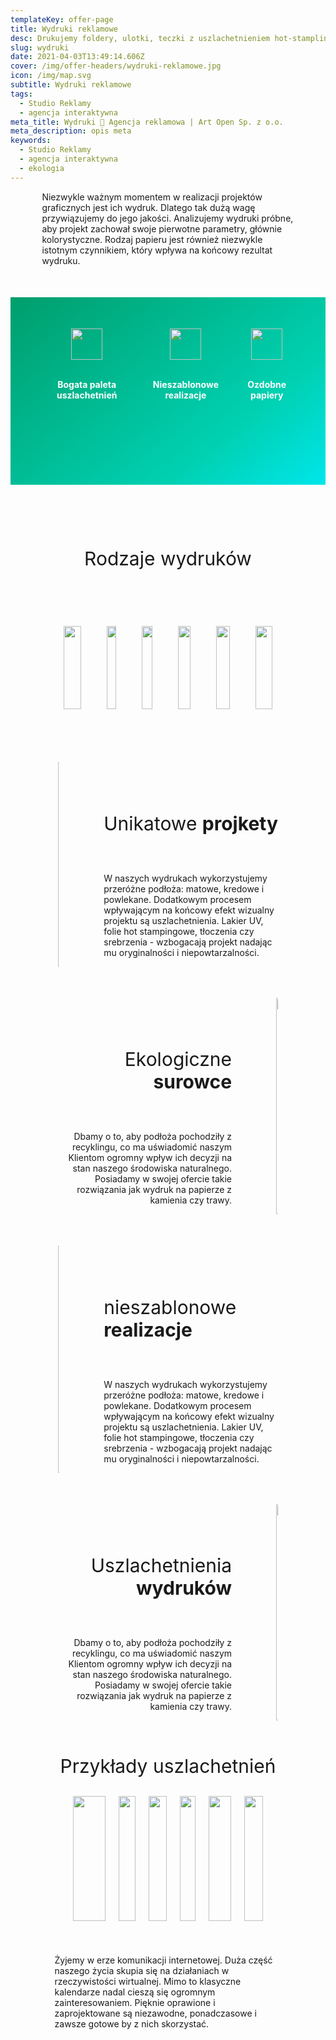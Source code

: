 ```yaml
---
templateKey: offer-page
title: Wydruki reklamowe
desc: Drukujemy foldery, ulotki, teczki z uszlachetnieniem hot-stamplingowym.
slug: wydruki
date: 2021-04-03T13:49:14.606Z
cover: /img/offer-headers/wydruki-reklamowe.jpg
icon: /img/map.svg
subtitle: Wydruki reklamowe
tags:
  - Studio Reklamy
  - agencja interaktywna
meta_title: Wydruki 🌱 Agencja reklamowa | Art Open Sp. z o.o.
meta_description: opis meta
keywords:
  - Studio Reklamy
  - agencja interaktywna
  - ekologia
---
```

<div style="margin-left:10%;margin-right:10%">
<p>Niezwykle ważnym momentem w realizacji projektów graficznych jest ich wydruk. Dlatego tak dużą wagę przywiązujemy do jego jakości. Analizujemy wydruki próbne, aby projekt zachował swoje pierwotne parametry, głównie kolorystyczne. Rodzaj papieru jest również niezwykle istotnym czynnikiem, który wpływa na końcowy rezultat wydruku. </p>
</div>

<div style="margin-top:50px;min-height:200px;text-align:center;background-image: linear-gradient(141deg, rgb(0, 158, 108) 0%, rgb(0, 209, 178) 71%, rgb(0, 230, 235) 100%);padding:50px;color:white" class="columns">

<div class="column">
<img src="/img/offer-icons/paleta.svg" width="50px" />
<br><br>
<p><b>Bogata paleta uszlachetnień</b></p>
</div>

<div class="column">
<img src="/img/offer-icons/nieszablonowe-realizacje.svg" width="50px" />
<br><br>
<p><b>Nieszablonowe realizacje</b></p>
</div>

<div class="column">
<img src="/img/offer-icons/ozdobne-papiery.svg" width="50px" />
<br><br>
<p><b>Ozdobne papiery</b></p>
</div>

</div>

<p style="font-size:30px;text-align:center;margin-top:100px"> Rodzaje wydruków </p>
<div style="text-align:center;padding:50px;margin-left:5%;margin-right:5%" class="columns">

<div class="column" style="margin:10px">
<img class="oimg" src="https://artopen.netlify.app/img/wydruki-form/wizytowki.png" width="100%" />
<br><br>
<p><b>Wizytówki</b></p>
</div>

<div class="column" style="margin:10px">
<img class="oimg" src="https://artopen.netlify.app/img/wydruki-form/ulotka.png" width="100%" />
<br><br>
<p><b>Ulotki</b></p>
</div>

<div class="column" style="margin:10px">
<img class="oimg" src="https://artopen.netlify.app/img/wydruki-form/teczka.png" width="100%" />
<br><br>
<p><b>Teczki</b></p>
</div>

<div class="column" style="margin:10px">
<img class="oimg" src="https://artopen.netlify.app/img/wydruki-form/plakat.png" width="100%" />
<br><br>
<p><b>Plakaty</b></p>
</div>

<div class="column" style="margin:10px">
<img class="oimg" src="https://artopen.netlify.app/img/wydruki-form/katalog.png" width="100%" />
<br><br>
<p><b>Katalogi</b></p>
</div>

<div class="column" style="margin:10px">
<img class="oimg" src="https://artopen.netlify.app/img/wydruki-form/publikacja.png" width="100%" />
<br><br>
<p><b>Publikacje</b></p>
</div>

</div>


<div class="columns" style="margin-left:10%;margin-right:10%;padding:5%">
<div class="column" style="padding:0px">
<img class="oimg" width="100%" src="https://artopen.pl/images/2020/04/07/wizytowki-cargo.jpg" />
</div>
<div class="column" style="margin-top:50px;padding-left:50px">
<p style="font-size:30px">Unikatowe <b>projkety</b></p>
<br>
<p>
W naszych wydrukach wykorzystujemy przeróżne podłoża: matowe, kredowe i powlekane. Dodatkowym procesem wpływającym na końcowy efekt wizualny projektu są uszlachetnienia. Lakier UV, folie hot stampingowe, tłoczenia czy srebrzenia - wzbogacają projekt nadając mu oryginalności i niepowtarzalności.
</p>
</div>

</div>

<div class="columns" style="margin-left:10%;margin-right:10%;padding:5%">
<div class="column" style="margin-top:50px;text-align:right;padding-right:50px">
<p style="font-size:30px">Ekologiczne <b>surowce</b></p>
<br>
<p>
Dbamy o to, aby podłoża pochodziły z recyklingu, co ma uświadomić naszym Klientom ogromny wpływ ich decyzji na stan naszego środowiska naturalnego. Posiadamy w swojej ofercie takie rozwiązania jak wydruk na papierze z kamienia czy trawy.
</p>
</div>
<div class="column" style="padding:0px">
<img class="oimg" width="100%" src="https://artopen.pl/images/2020/04/07/eko-duo.jpg" />
</div>
</div>

<div class="columns" style="margin-left:10%;margin-right:10%;padding:5%">
<div class="column" style="padding:0px">
<img class="oimg" width="100%" src="https://artopen.pl/images/2020/04/07/wizytowki-cargo.jpg" />
</div>
<div class="column" style="margin-top:50px;padding-left:50px">
<p style="font-size:30px">nieszablonowe<b> realizacje</b></p>
<br>
<p>
W naszych wydrukach wykorzystujemy przeróżne podłoża: matowe, kredowe i powlekane. Dodatkowym procesem wpływającym na końcowy efekt wizualny projektu są uszlachetnienia. Lakier UV, folie hot stampingowe, tłoczenia czy srebrzenia - wzbogacają projekt nadając mu oryginalności i niepowtarzalności.
</p>
</div>

</div>

<div class="columns" style="margin-left:10%;margin-right:10%;padding:5%">
<div class="column" style="margin-top:50px;text-align:right;padding-right:50px">
<p style="font-size:30px">Uszlachetnienia<b> wydruków</b></p>
<br>
<p>
Dbamy o to, aby podłoża pochodziły z recyklingu, co ma uświadomić naszym Klientom ogromny wpływ ich decyzji na stan naszego środowiska naturalnego. Posiadamy w swojej ofercie takie rozwiązania jak wydruk na papierze z kamienia czy trawy.
</p>
</div>
<div class="column" style="padding:0px">
<img class="oimg" width="100%" src="https://artopen.pl/images/2020/04/07/eko-duo.jpg" />
</div>
</div>

<div style="margin-left:10%;margin-right:10%">
<p style="font-size:30px;text-align:center"> Przykłady uszlachetnień </p>
<div style="margin-top:20px;min-height:200px;text-align:center;padding-left:50px;padding-right:50px;padding-bottom:20px" class="columns">

<div class="column">
<img class="oimg" src="https://artopen.netlify.app/img/uszlachetnienia/tloczenie.png" width="100%" />
<br><br>
<p><b>Tłoczenie matrycą</b></p>
</div>

<div class="column">
<img class="oimg" src="https://artopen.netlify.app/img/uszlachetnienia/lakier-uv.png" width="100%" />
<br><br>
<p><b>Lakier UV</b></p>
</div>

<div class="column">
<img class="oimg" src="https://artopen.netlify.app/img/uszlachetnienia/zlota-folia.png" width="100%" />
<br><br>
<p><b>Folia złota</b></p>
</div>

<div class="column">
<img class="oimg" src="https://artopen.netlify.app/img/uszlachetnienia/mat.png" width="100%" />
<br><br>
<p><b>Folia mat</b></p>
</div>

<div class="column">
<img class="oimg" src="https://artopen.netlify.app/img/uszlachetnienia/srebrna-folia.png" width="100%" />
<br><br>
<p><b>Folia srebrna</b></p>
</div>

<div class="column">
<img class="oimg" src="https://artopen.netlify.app/img/uszlachetnienia/papier-eco.png" width="100%" />
<br><br>
<p><b>Papier eco</b></p>
</div>

</div>


<div class="columns" style="padding:5%">
<p>
Żyjemy w erze komunikacji internetowej. Duża część naszego życia skupia się na działaniach w rzeczywistości wirtualnej. Mimo to klasyczne kalendarze nadal cieszą się ogromnym zainteresowaniem. Pięknie oprawione i zaprojektowane są niezawodne, ponadczasowe i zawsze gotowe by z nich skorzystać.
</p>
</div>

